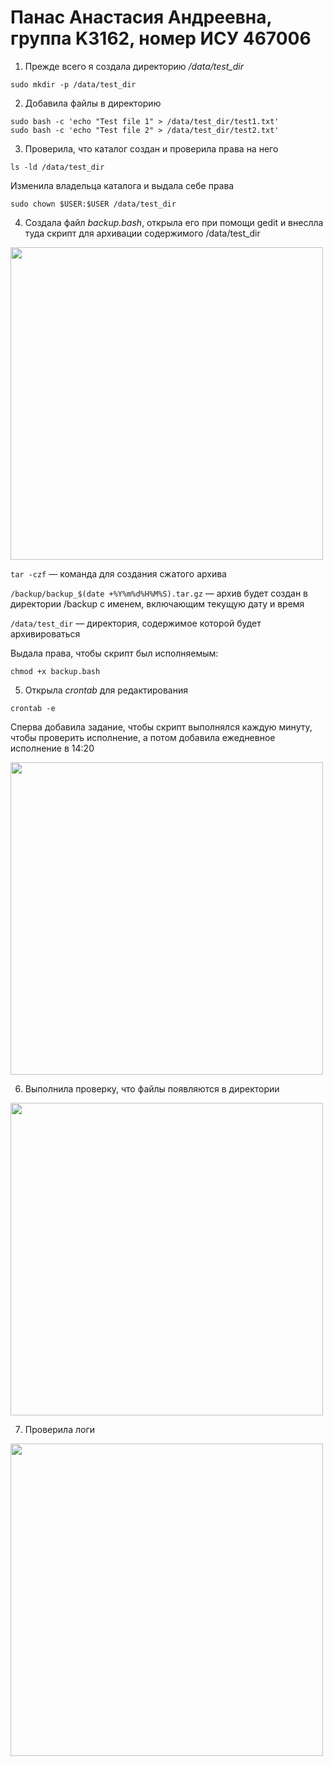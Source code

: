 # Панас Анастасия Андреевна, группа K3162, номер ИСУ 467006

1. Прежде всего я создала директорию _/data/test_dir_

```sudo mkdir -p /data/test_dir```

2. Добавила файлы в директорию

```
sudo bash -c 'echo "Test file 1" > /data/test_dir/test1.txt'
sudo bash -c 'echo "Test file 2" > /data/test_dir/test2.txt'
```
3. Проверила, что каталог создан и проверила права на него

```ls -ld /data/test_dir```

Изменила владельца каталога и выдала себе права

```sudo chown $USER:$USER /data/test_dir```

4. Создала файл _backup.bash_, открыла его при помощи gedit и внеслла туда скрипт для архивации содержимого /data/test_dir

<img width="500" src="1.jpg">

```tar -czf``` — команда для создания сжатого архива

```/backup/backup_$(date +%Y%m%d%H%M%S).tar.gz``` — архив будет создан в директории /backup с именем, включающим текущую дату и время

```/data/test_dir``` — директория, содержимое которой будет архивироваться

Выдала права, чтобы скрипт был исполняемым:

```chmod +x backup.bash```

5. Открыла _crontab_ для редактирования

```crontab -e```

Сперва добавила задание, чтобы скрипт выполнялся каждую минуту, чтобы проверить исполнение, а потом добавила ежедневное исполнение в 14:20

<img width="500" src="2.jpg">

6. Выполнила проверку, что файлы появляются в директории

<img width="500" src="3.jpg">

7. Проверила логи

<img width="500" src="4.jpg">